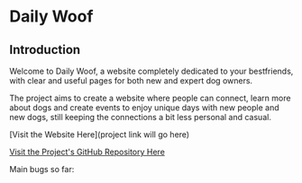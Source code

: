 # Daily Woof

## Introduction

Welcome to Daily Woof, a website completely dedicated to your bestfriends, with clear and useful pages for both new and expert dog owners.

The project aims to create a website where people can connect, learn more about dogs and create events to enjoy unique days with new people and new dogs, still keeping the connections a bit less personal and casual.

[Visit the Website Here](project link will go here)

[Visit the Project's GitHub Repository Here](https://github.com/Max9414/daily-woof)

Main bugs so far:
